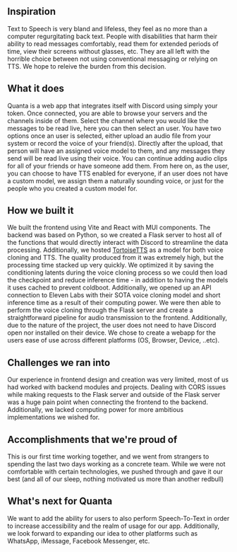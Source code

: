 ## Inspiration

Text to Speech is very bland and lifeless, they feel as no more  than a computer regurgitating back text. People with disabilities that harm their ability to read messages comfortably, read them for extended periods of time, view their screens without glasses, etc. They are all left with the horrible choice between not using conventional messaging or relying on TTS. We hope to releive the burden from this decision.

## What it does

Quanta is a web app that integrates itself with Discord using simply your token. Once connected, you are able to browse your servers and the channels inside of them. Select the channel where you would like the messages to be read live, here you can then select an user. You have two options once an user is selected, either upload an audio file from your system or record the voice of your friend(s). Directly after the upload, that person will have an assigned voice model to them, and any messages they send will be read live using their voice. You can continue adding audio clips for all of your friends or have someone add them. From here on, as the user, you can choose to have TTS enabled for everyone, if an user does not have a custom model, we assign them a naturally sounding voice, or just for the people who you created a custom model for. 

## How we built it

We built the frontend using Vite and React with MUI components. The backend was based on Python, so we created a Flask server to host all of the functions that would directly interact with Discord to streamline the data processing. Additionally, we hosted [TortoiseTTS](https://github.com/neonbjb/tortoise-tts) as a model for both voice cloning and TTS. The quality produced from it was extremely high, but the processing time stacked up very quickly. We optimized it by saving the conditioning latents during the voice cloning process so we could then load the checkpoint and reduce inference time - in addition to having the models it uses cached to prevent coldboot. Additionally, we opened up an API connection to Eleven Labs with their SOTA voice cloning model and short inference time as a result of their computing power. We were then able to perform the voice cloning through the Flask server and create a straightforward pipeline for audio transmission to the frontend. Additionally, due to the nature of the project, the user does not need to have Discord open nor installed on their device. We chose to create a webapp for the users ease of use across different platforms (OS, Browser, Device, ..etc).

## Challenges we ran into

Our experience in frontend design and creation was very limited, most of us had worked with backend modules and projects. Dealing with CORS issues while making requests to the Flask server and outside of the Flask server was a huge pain point when connecting the frontend to the backend. Additionally, we lacked computing power for more ambitious implementations we wished for.

## Accomplishments that we're proud of

This is our first time working together, and we went from strangers to spending the last two days working as a concrete team. While we were not comfortable with certain technologies, we pushed through and gave it our best (and all of our sleep, nothing motivated us more than another redbull)

## What's next for Quanta

We want to add the ability for users to also perform Speech-To-Text in order to increase accessibility and the realm of usage for our app. Additionally, we look forward to expanding our idea to other platforms such as WhatsApp, iMessage, Facebook Messenger, etc.
